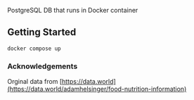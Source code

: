 PostgreSQL DB that runs in Docker container

## Getting Started

`docker compose up`

### Acknowledgements

Orginal data from [https://data.world](https://data.world/adamhelsinger/food-nutrition-information)

